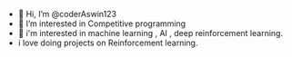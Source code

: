 - 👋 Hi, I’m @coderAswin123
- 👀 I’m interested in Competitive programming
- 🌱 i'm interested in machine learning , AI , deep reinforcement learning.
- i love doing projects on Reinforcement learning.

<!---
coderAswin123/coderAswin123 is a ✨ special ✨ repository because its `README.md` (this file) appears on your GitHub profile.
You can click the Preview link to take a look at your changes.
--->
